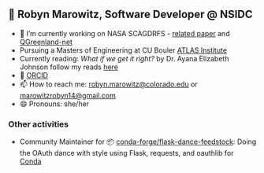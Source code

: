 ## 👋 Robyn Marowitz, Software Developer @ NSIDC


- 🔭 I’m currently working on NASA SCAGDRFS - [related paper](https://ntrs.nasa.gov/api/citations/20220003487/downloads/Rittger.pdf) and [QGreenland-net](https://github.com/QGreenland-Net)
- Pursuing a Masters of Engineering at CU Bouler [ATLAS Institute](https://www.colorado.edu/atlas/)
- Currently reading: _What if we get it right?_ by Dr. Ayana Elizabeth Johnson follow my reads [here](https://www.goodreads.com/user/show/114119858?ref=nav_profile_l)
- :test_tube: [ORCID](https://orcid.org/0000-0003-3160-132X)
- 📫 How to reach me: robyn.marowitz@colorado.edu or marowitzrobyn14@gmail.com
- 😄 Pronouns: she/her

### Other activities

- Community Maintainer for 📦 [conda-forge/flask-dance-feedstock](https://github.com/conda-forge/flask-dance-feedstock): Doing the OAuth dance with style using Flask, requests, and oauthlib for [Conda](https://en.wikipedia.org/wiki/Conda_(package_manager))
